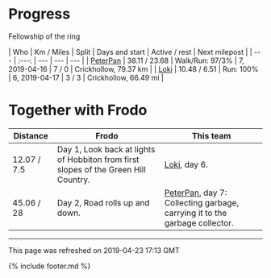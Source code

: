 
# Progress

Fellowship of the ring

| Who | Km / Miles | Split | Days and start | Active / rest | Next milepost |
| --- | :---: | --- | --- | --- |
| [PeterPan](users/PeterPan.md) | 38.11 / 23.68 | Walk/Run: 97/3% | 7, 2019-04-16 | 7 / 0 | Crickhollow, 79.37 km |
| [Loki](users/Loki.md) | 10.48 / 6.51 | Run: 100% | 6, 2019-04-17 | 3 / 3 | Crickhollow, 66.49 mi |

# Together with Frodo

| Distance | Frodo | This team |
| --- | --- | --- |
| 12.07 / 7.5 | Day 1, Look back at lights of Hobbiton from first slopes of the Green Hill Country. |  [Loki](users/Loki.md), day 6. |
| 45.06 / 28 | Day 2, Road rolls up and down. |  [PeterPan](users/PeterPan.md), day 7: Collecting garbage, carrying it to the garbage collector. |

---
This page was refreshed on 2019-04-23 17:13 GMT

{% include footer.md %}
